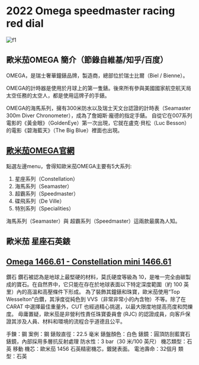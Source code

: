 # 2022 Omega speedmaster racing red dial
![f1](https://github.com/HCH1/blog/blob/master/fig/.png)


## 歐米茄OMEGA 簡介（節錄自維基/知乎/百度）
OMEGA，是瑞士奢華鐘錶品牌，製造商，總部位於瑞士比爾（Biel / Bienne）。

OMEGA的計時器是使用於月球上的第一隻錶。後來所有參與美國國家航空航天局太空任務的太空人，都是使用這牌子的手錶。

OMEGA的海馬系列，擁有300米防水以及瑞士天文台認證的計時表（Seamaster 300m Diver Chronometer），成為了詹姆斯·龐德的指定手錶。
自從它在007系列電影的《黃金眼》（GoldenEye）第一次出現，它就在盧克·貝松（Luc Besson）的電影《碧海藍天》（The Big Blue）裡面也出現。

## [歐米茄OMEGA官網](https://www.omegawatches.com/)

點選左邊menu，會得知歐米茄OMEGA主要有5大系列:

1. 星座系列（Constellation）
1. 海馬系列（Seamaster）
1. 超霸系列（Speedmaster）
1. 碟飛系列（De Ville）
1. 特別系列（Specialities）

海馬系列（Seamaster）與 超霸系列（Speedmaster）這兩款最廣為人知。

## 歐米茄 星座石英錶
## [Omega 1466.61 - Constellation mini 1466.61](https://www.omegawatches.com/en-us/watch-omega-constellation-quartz-mini-14666100)

鑽石
鑽石被認為是地球上最堅硬的材料，莫氏硬度等級為 10，是唯一完全由碳製成的寶石。在自然界中，它只能在存在於地球表面以下特定深度範圍（約 100 英里）內的高溫和高壓條件下形成。
為了裝飾其鐘錶和珠寶，歐米茄使用“Top Wesselton”白鑽，其淨度從純色到 VVS（非常非常小的內含物）不等。除了在 CARAT 中選擇最佳重量外，CUT 也經過精心挑選，以最大限度地提高亮度和閃爍度。
毋庸置疑，歐米茄是非營利性責任珠寶委員會 (RJC) 的認證成員，向客戶保證其涉及人員、材料和環境的流程合乎道德且公平。

手鍊：鋼
案例：鋼
錶殼直徑：22.5 毫米
錶盤顏色：白色
錶鏡：圓頂防刮藍寶石錶鏡，內部採用多層抗反射處理
防水性：3 bar（30 米/100 英尺）
機芯類型：石英
移動
機芯：歐米茄 1456
石英精密機芯，鍍銠表面。
電池壽命：32個月
類型：石英
